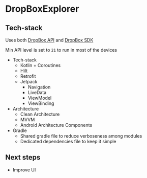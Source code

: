 # DropBoxExplorer

## Tech-stack
Uses both [DropBox API](https://www.dropbox.com/developers/documentation/http/overview) and [DropBox SDK](https://github.com/dropbox/dropbox-sdk-java)

Min API level is set to `21` to run in most of the devices


* Tech-stack
  * Kotlin + Coroutines
  * Hilt
  * Retrofit
  * Jetpack
    * Navigation
    * LiveData
    * ViewModel
    * ViewBinding
* Architecture
  * Clean Architecture
  * MVVM
  * Android Architecture Components
* Gradle
  * Shared gradle file to reduce verboseness among modules
  * Dedicated dependencies file to keep it simple
  
## Next steps
* Improve UI
